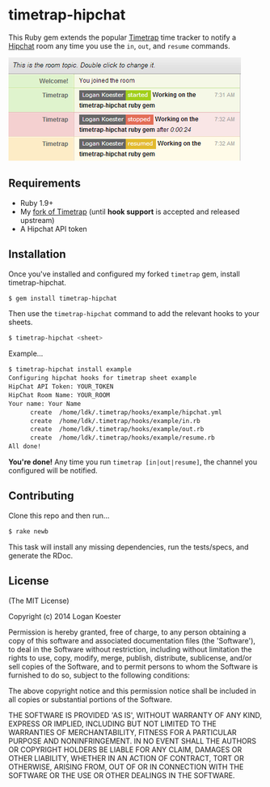 # timetrap-hipchat

This Ruby gem extends the popular
[Timetrap](https://github.com/samg/timetrap) time tracker to notify a
[Hipchat](https://hipchat.com) room any time you use the `in`, `out`, and
`resume` commands.

![Example](https://raw.githubusercontent.com/logankoester/timetrap-hipchat/master/demo.png)

## Requirements

* Ruby 1.9+
* My [fork of Timetrap](https://github.com/logankoester/timetrap/tree/hooks)
  (until **hook support** is accepted and released upstream)
* A Hipchat API token

## Installation

Once you've installed and configured my forked `timetrap` gem, install
timetrap-hipchat.

```bash
$ gem install timetrap-hipchat
```

Then use the `timetrap-hipchat` command to add the relevant hooks to your
sheets.

```bash
$ timetrap-hipchat <sheet>
```

Example...

```bash
$ timetrap-hipchat install example
Configuring hipchat hooks for timetrap sheet example
HipChat API Token: YOUR_TOKEN
HipChat Room Name: YOUR_ROOM
Your name: Your Name
      create  /home/ldk/.timetrap/hooks/example/hipchat.yml
      create  /home/ldk/.timetrap/hooks/example/in.rb
      create  /home/ldk/.timetrap/hooks/example/out.rb
      create  /home/ldk/.timetrap/hooks/example/resume.rb
All done!
```

**You're done!** Any time you run `timetrap [in|out|resume]`, the channel
you configured will be notified.

## Contributing

Clone this repo and then run...

```bash
$ rake newb
```

This task will install any missing dependencies, run the tests/specs,
and generate the RDoc.

## License

(The MIT License)

Copyright (c) 2014 Logan Koester

Permission is hereby granted, free of charge, to any person obtaining
a copy of this software and associated documentation files (the
'Software'), to deal in the Software without restriction, including
without limitation the rights to use, copy, modify, merge, publish,
distribute, sublicense, and/or sell copies of the Software, and to
permit persons to whom the Software is furnished to do so, subject to
the following conditions:

The above copyright notice and this permission notice shall be
included in all copies or substantial portions of the Software.

THE SOFTWARE IS PROVIDED 'AS IS', WITHOUT WARRANTY OF ANY KIND,
EXPRESS OR IMPLIED, INCLUDING BUT NOT LIMITED TO THE WARRANTIES OF
MERCHANTABILITY, FITNESS FOR A PARTICULAR PURPOSE AND NONINFRINGEMENT.
IN NO EVENT SHALL THE AUTHORS OR COPYRIGHT HOLDERS BE LIABLE FOR ANY
CLAIM, DAMAGES OR OTHER LIABILITY, WHETHER IN AN ACTION OF CONTRACT,
TORT OR OTHERWISE, ARISING FROM, OUT OF OR IN CONNECTION WITH THE
SOFTWARE OR THE USE OR OTHER DEALINGS IN THE SOFTWARE.
